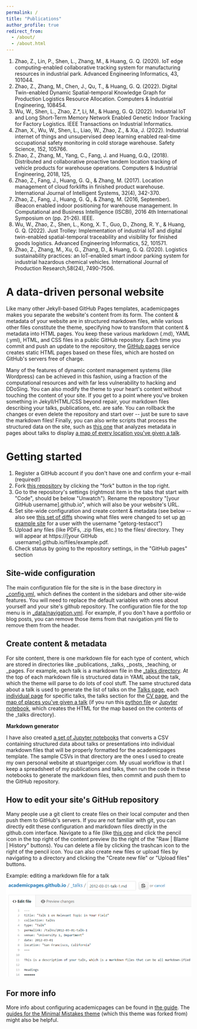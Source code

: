 ```yaml
---
permalink: /
title: "Publications"
author_profile: true
redirect_from: 
  - /about/
  - /about.html
---
```


1.	Zhao, Z., Lin, P., Shen, L., Zhang, M., & Huang, G. Q. (2020). IoT edge computing-enabled collaborative tracking system for manufacturing resources in industrial park. Advanced Engineering Informatics, 43, 101044. 
2.	Zhao, Z., Zhang, M., Chen, J., Qu, T., & Huang, G. Q. (2022). Digital Twin-enabled Dynamic Spatial-temporal Knowledge Graph for Production Logistics Resource Allocation. Computers & Industrial Engineering, 108454.
3.	Wu, W., Shen, L., Zhao, Z.*, Li, M., & Huang, G. Q. (2022). Industrial IoT and Long Short-Term Memory Network Enabled Genetic Indoor Tracking for Factory Logistics. IEEE Transactions on Industrial Informatics.
4.	Zhan, X., Wu, W., Shen, L., Liao, W., Zhao, Z., & Xia, J. (2022). Industrial internet of things and unsupervised deep learning enabled real-time occupational safety monitoring in cold storage warehouse. Safety Science, 152, 105766.
5.	Zhao, Z., Zhang, M., Yang, C., Fang, J. and Huang, G.Q., (2018). Distributed and collaborative proactive tandem location tracking of vehicle products for warehouse operations. Computers & Industrial Engineering, 2018, 125, 
6.	Zhao, Z., Fang, J., Huang, G. Q., & Zhang, M. (2017). Location management of cloud forklifts in finished product warehouse. International Journal of Intelligent Systems, 32(4), 342-370.
7.	Zhao, Z., Fang, J., Huang, G. Q., & Zhang, M. (2016, September). iBeacon enabled indoor positioning for warehouse management. In Computational and Business Intelligence (ISCBI), 2016 4th International Symposium on (pp. 21-26). IEEE. 
8.	Wu, W., Zhao, Z., Shen, L., Kong, X. T., Guo, D., Zhong, R. Y., & Huang, G. Q. (2022). Just Trolley: Implementation of industrial IoT and digital twin-enabled spatial-temporal traceability and visibility for finished goods logistics. Advanced Engineering Informatics, 52, 101571.
9.	Zhao, Z., Zhang, M., Xu, G., Zhang, D., & Huang, G. Q. (2020). Logistics sustainability practices: an IoT-enabled smart indoor parking system for industrial hazardous chemical vehicles. International Journal of Production Research,58(24), 7490-7506. 




A data-driven personal website
======
Like many other Jekyll-based GitHub Pages templates, academicpages makes you separate the website's content from its form. The content & metadata of your website are in structured markdown files, while various other files constitute the theme, specifying how to transform that content & metadata into HTML pages. You keep these various markdown (.md), YAML (.yml), HTML, and CSS files in a public GitHub repository. Each time you commit and push an update to the repository, the [GitHub pages](https://pages.github.com/) service creates static HTML pages based on these files, which are hosted on GitHub's servers free of charge.

Many of the features of dynamic content management systems (like Wordpress) can be achieved in this fashion, using a fraction of the computational resources and with far less vulnerability to hacking and DDoSing. You can also modify the theme to your heart's content without touching the content of your site. If you get to a point where you've broken something in Jekyll/HTML/CSS beyond repair, your markdown files describing your talks, publications, etc. are safe. You can rollback the changes or even delete the repository and start over -- just be sure to save the markdown files! Finally, you can also write scripts that process the structured data on the site, such as [this one](https://github.com/academicpages/academicpages.github.io/blob/master/talkmap.ipynb) that analyzes metadata in pages about talks to display [a map of every location you've given a talk](https://academicpages.github.io/talkmap.html).

Getting started
======
1. Register a GitHub account if you don't have one and confirm your e-mail (required!)
1. Fork [this repository](https://github.com/academicpages/academicpages.github.io) by clicking the "fork" button in the top right. 
1. Go to the repository's settings (rightmost item in the tabs that start with "Code", should be below "Unwatch"). Rename the repository "[your GitHub username].github.io", which will also be your website's URL.
1. Set site-wide configuration and create content & metadata (see below -- also see [this set of diffs](http://archive.is/3TPas) showing what files were changed to set up [an example site](https://getorg-testacct.github.io) for a user with the username "getorg-testacct")
1. Upload any files (like PDFs, .zip files, etc.) to the files/ directory. They will appear at https://[your GitHub username].github.io/files/example.pdf.  
1. Check status by going to the repository settings, in the "GitHub pages" section

Site-wide configuration
------
The main configuration file for the site is in the base directory in [_config.yml](https://github.com/academicpages/academicpages.github.io/blob/master/_config.yml), which defines the content in the sidebars and other site-wide features. You will need to replace the default variables with ones about yourself and your site's github repository. The configuration file for the top menu is in [_data/navigation.yml](https://github.com/academicpages/academicpages.github.io/blob/master/_data/navigation.yml). For example, if you don't have a portfolio or blog posts, you can remove those items from that navigation.yml file to remove them from the header. 

Create content & metadata
------
For site content, there is one markdown file for each type of content, which are stored in directories like _publications, _talks, _posts, _teaching, or _pages. For example, each talk is a markdown file in the [_talks directory](https://github.com/academicpages/academicpages.github.io/tree/master/_talks). At the top of each markdown file is structured data in YAML about the talk, which the theme will parse to do lots of cool stuff. The same structured data about a talk is used to generate the list of talks on the [Talks page](https://academicpages.github.io/talks), each [individual page](https://academicpages.github.io/talks/2012-03-01-talk-1) for specific talks, the talks section for the [CV page](https://academicpages.github.io/cv), and the [map of places you've given a talk](https://academicpages.github.io/talkmap.html) (if you run this [python file](https://github.com/academicpages/academicpages.github.io/blob/master/talkmap.py) or [Jupyter notebook](https://github.com/academicpages/academicpages.github.io/blob/master/talkmap.ipynb), which creates the HTML for the map based on the contents of the _talks directory).

**Markdown generator**

I have also created [a set of Jupyter notebooks](https://github.com/academicpages/academicpages.github.io/tree/master/markdown_generator
) that converts a CSV containing structured data about talks or presentations into individual markdown files that will be properly formatted for the academicpages template. The sample CSVs in that directory are the ones I used to create my own personal website at stuartgeiger.com. My usual workflow is that I keep a spreadsheet of my publications and talks, then run the code in these notebooks to generate the markdown files, then commit and push them to the GitHub repository.

How to edit your site's GitHub repository
------
Many people use a git client to create files on their local computer and then push them to GitHub's servers. If you are not familiar with git, you can directly edit these configuration and markdown files directly in the github.com interface. Navigate to a file (like [this one](https://github.com/academicpages/academicpages.github.io/blob/master/_talks/2012-03-01-talk-1.md) and click the pencil icon in the top right of the content preview (to the right of the "Raw | Blame | History" buttons). You can delete a file by clicking the trashcan icon to the right of the pencil icon. You can also create new files or upload files by navigating to a directory and clicking the "Create new file" or "Upload files" buttons. 

Example: editing a markdown file for a talk
![Editing a markdown file for a talk](/images/editing-talk.png)

For more info
------
More info about configuring academicpages can be found in [the guide](https://academicpages.github.io/markdown/). The [guides for the Minimal Mistakes theme](https://mmistakes.github.io/minimal-mistakes/docs/configuration/) (which this theme was forked from) might also be helpful.
